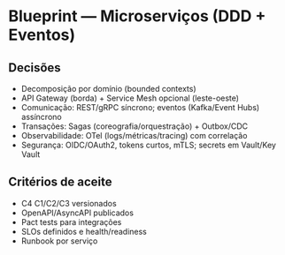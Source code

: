 # Blueprint — Microserviços (DDD + Eventos)

## Decisões
- Decomposição por domínio (bounded contexts)
- API Gateway (borda) + Service Mesh opcional (leste-oeste)
- Comunicação: REST/gRPC síncrono; eventos (Kafka/Event Hubs) assíncrono
- Transações: Sagas (coreografia/orquestração) + Outbox/CDC
- Observabilidade: OTel (logs/métricas/tracing) com correlação
- Segurança: OIDC/OAuth2, tokens curtos, mTLS; secrets em Vault/Key Vault

## Critérios de aceite
- C4 C1/C2/C3 versionados
- OpenAPI/AsyncAPI publicados
- Pact tests para integrações
- SLOs definidos e health/readiness
- Runbook por serviço